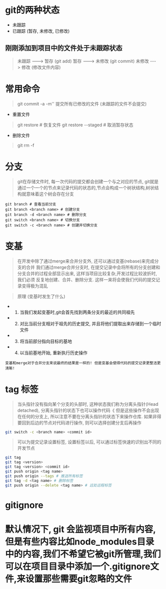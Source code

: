 # git的两种状态
* 未跟踪
* 已跟踪 (暂存, 未修改, 已修改)

## 刚刚添加到项目中的文件处于未跟踪状态
> 未跟踪 ---> 暂存 (git add)
> 暂存 ---> 未修改 (git commit)
> 未修改 ---> 修改 (修改文件内容)


# 常用命令
> git commit -a -m''  提交所有已修改的文件 (未跟踪的文件不会提交)

* 重置文件
> git restore <filename> # 恢复文件
> git restore --staged <filename> # 取消暂存状态 

* 删除文件
> git rm <filename> -f


# 分支
> git在存储文件时, 每一次代码的提交都会创建一个与之对应的节点, git就是通过一个一个的节点来记录代码的状态的,节点会构成一个树状结构,树状结构就意味着这个树会存在分支

```shell
git branch # 查看当前分支
git branch <branch name> # 创建分支
git branch -d <branch name> # 删除分支
git switch <branch name> # 切换分支
git switch -c <branch name> # 创建并切换分支
```

# 变基
> 在开发中除了通过merge来合并分支外, 还可以通过变基(rebase)来完成分支的合并
> 我们通过merge合并分支时, 在提交记录中会将所有的分支创建和分支合并的过程全部显示出来, 这样当项目比较复杂,开发过程比较波折时, 我们必须
> 反复地创建、合并、删除分支. 这样一来将会使我们代码的提交记录变得极为混乱

> 原理 (变基时发生了什么)
* 1. 当我们发起变基时,git会首先找到两条分支的最近的共同祖先
* 2. 对比当前分支相对于祖先的历史提交, 并且将他们提取出来存储到一个临时文件
* 3. 将当前部分指向目标的基地
* 4. 以当前基地开始, 重新执行历史操作

```text
变基和merge对于合并分支来说最终的结果是一样的! 但是变基会使得代码的提交记录更整洁更清晰!
```


# tag 标签
> 当头指针没有指向某个分支的头部时, 这种状态我们称为分离头指针(Head detached), 分离头指针的状态下也可以操作代码《 但是这些操作不会出现在任何的分支上, 所以注意不要在分离头指针的状态下来操作仓库.
> 如果非得要回到后边的节点对代码进行操作, 则可以选择创建分支后再操作
```bash
git switch -c <branch name> <commit id>
```

> 可以为提交记录设置标签, 设置标签以后, 可以通过标签快速的识别出不同的开发节点
```bash
git tag
git tag <version>
git tag <version> <commit id>
git push origin <tag name>
git push origin --tags # 推送所有标签
git tag -d <tag name> # 删除标签
git push origin --delete <tag name> # 远处远程标签
```

# gitignore
# 默认情况下, git 会监视项目中所有内容, 但是有些内容比如node_modules目录中的内容,我们不希望它被git所管理,我们可以在项目目录中添加一个.gitignore文件,来设置那些需要git忽略的文件
